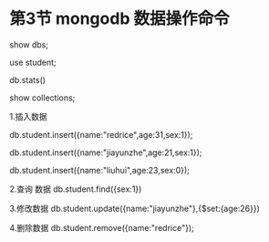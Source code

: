 # 第3节 mongodb  数据操作命令

show dbs;

use student;

db.stats()

show collections;







1.插入数据

db.student.insert({name:"redrice",age:31,sex:1});

db.student.insert({name:"jiayunzhe",age:21,sex:1});

db.student.insert({name:"liuhui",age:23,sex:0});

2.查询 数据
db.student.find({sex:1})

3.修改数据
 db.student.update({name:"jiayunzhe"},{$set:{age:26}})

4.删除数据
 db.student.remove({name:"redrice"});